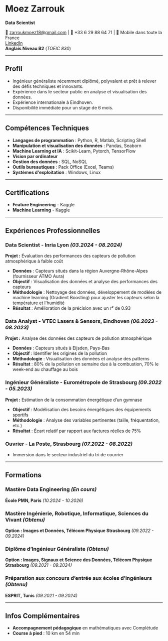# Moez Zarrouk

**Data Scientist**

📧 zarroukmoez18@gmail.com  | 📱 +33 6 29 88 64 71  | 📍 Mobile dans toute la France  
[LinkedIn](https://www.linkedin.com/in/moez-zarrouk-773459231/)  
**Anglais Niveau B2** (*TOEIC 830*)

---

## Profil

- Ingénieur généraliste récemment diplômé, polyvalent et prêt à relever des défis techniques et innovants.
- Expérience dans le secteur public en analyse et visualisation des données.
- Expérience internationale à Eindhoven.
- Disponibilité immédiate pour un stage de 6 mois.

---

## Compétences Techniques

- **Langages de programmation** : Python, R, Matlab, Scripting Shell
- **Manipulation et visualisation des données** : Pandas, Seaborn
- **Machine Learning et IA** : Scikit-Learn, Pytorch, TensorFlow
- **Vision par ordinateur**
- **Gestion des données** : SQL, NoSQL
- **Outils bureautiques** : Pack Office (Excel, Teams)
- **Systèmes d'exploitation** : Windows, Linux

---

## Certifications

- **Feature Engineering** - Kaggle  
- **Machine Learning** - Kaggle  

---

## Expériences Professionnelles

### **Data Scientist** - Inria Lyon *(03.2024 - 08.2024)*

**Projet :** Évaluation des performances des capteurs de pollution atmosphérique à faible coût  
- **Données** : Capteurs situés dans la région Auvergne-Rhône-Alpes (fournisseur ATMO Aura)
- **Objectif** : Visualisation des données et analyse des performances des capteurs
- **Méthodologie** : Nettoyage des données, développement de modèles de machine learning (Gradient Boosting) pour ajuster les capteurs selon la température et l'humidité
- **Résultat** : Amélioration de la précision avec un r² de 0.93

### **Data Analyst** - VTEC Lasers & Sensors, Eindhoven *(06.2023 - 08.2023)*

**Projet :** Analyse des données des capteurs de pollution atmosphérique  
- **Données** : Capteurs situés à Eijsden, Pays-Bas
- **Objectif** : Identifier les origines de la pollution
- **Méthodologie** : Visualisation des données et analyse des patterns
- **Résultat** : 80% de la pollution en semaine due à la combustion, 70% le week-end au chauffage au bois

### **Ingénieur Généraliste** - Eurométropole de Strasbourg *(09.2022 - 05.2023)*

**Projet :** Estimation de la consommation énergétique d’un gymnase  
- **Objectif** : Modélisation des besoins énergétiques des équipements sportifs
- **Méthodologie** : Analyse des variables pertinentes (taille, fréquentation, etc.)
- **Résultat** : Écart relatif par rapport aux factures réelles de 75%

### **Ouvrier** - La Poste, Strasbourg *(07.2022 - 08.2022)*

- Immersion dans le secteur industriel du tri de courrier

---

## Formations

### **Mastère Data Engineering** *(En cours)*
**École PMN, Paris** *(10.2024 - 10.2026)*

### **Mastère Ingénierie, Robotique, Informatique, Sciences du Vivant** *(Obtenu)*
**Option : Images et Données, Télécom Physique Strasbourg** *(09.2022 - 09.2024)*

### **Diplôme d’Ingénieur Généraliste** *(Obtenu)*
**Option : Images, Signaux et Science des Données, Télécom Physique Strasbourg** *(09.2021 - 09.2024)*

### **Préparation aux concours d’entrée aux écoles d’ingénieurs** *(Obtenu)*
**ESPRIT, Tunis** *(09.2021 - 09.2024)*

---

## Infos Complémentaires

- **Accompagnement pédagogique** en mathématiques avec Complétude
- **Course à pied** : 10 km en 54 min

